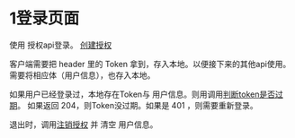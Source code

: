 # 1登录页面

使用 授权api登录。
[创建授权](https://github.com/zhangshanhai/readthis-api/blob/master/doc/authorization.md#%E5%88%9B%E5%BB%BA%E6%8E%88%E6%9D%83)

客户端需要把 header 里的 Token 拿到，存入本地。以便接下来的其他api使用。 需要将相应体（用户信息），也存入本地。

如果用户已经登录过，本地存在Token与  用户信息。则用调用[判断token是否过期](https://github.com/zhangshanhai/readthis-api/blob/master/doc/authorization.md#%E5%88%A4%E6%96%ADtoken%E6%98%AF%E5%90%A6%E8%BF%87%E6%9C%9F)。 如果返回 204，则Token没过期。如果是 401 ，则需要重新登录。


退出时，调用[注销授权](https://github.com/zhangshanhai/readthis-api/blob/master/doc/authorization.md#%E6%B3%A8%E9%94%80%E6%8E%88%E6%9D%83) 并 清空 用户信息。
